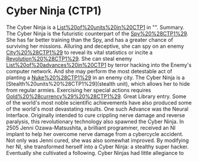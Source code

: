 # Cyber Ninja (CTP1)

The Cyber Ninja is a [List%20of%20units%20in%20CTP1](unit) in "".
Summary.
The Cyber Ninja is the futuristic counterpart of the [Spy%20%28CTP1%29](Spy). She has far better training than the Spy, and has a greater chance of surviving her missions. Alluring and deceptive, she can spy on an enemy [City%20%28CTP1%29](city) to reveal its vital statistics or incite a [Revolution%20%28CTP1%29](revolution). She can steal enemy [List%20of%20advances%20in%20CTP1](Advances) by terror hacking into the Enemy's computer network. And she may perform the most detestable act of planting a [Nuke%20%28CTP1%29](nuke) in an enemy city. The Cyber Ninja is a [Stealth%20units%20%28CTP1%29](stealth unit), which allows her to hide from regular armies. Exercising her special actions requires [Gold%20%28currency%29%20%28CTP1%29](gold).
Great Library entry.
Some of the world's most noble scientific achievements have also produced some of the world's most devastating results. One such Advance was the Neural Interface. Originally intended to cure crippling nerve damage and reverse paralysis, this revolutionary technology also spawned the Cyber Ninja. In 2505 Jenni Ozawa-Matsushita, a brilliant programmer, received an NI implant to help her overcome nerve damage from a cybercycle accident. Not only was Jenni cured, she was also somewhat improved. By modifying her NI, she transformed herself into a Cyber Ninja: a stealthy super hacker. Eventually she cultivated a following. Cyber Ninjas had little allegiance to